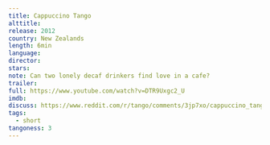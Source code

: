 ```yaml
---
title: Cappuccino Tango
alttitle:
release: 2012
country: New Zealands
length: 6min
language:
director:
stars:
note: Can two lonely decaf drinkers find love in a cafe?
trailer:
full: https://www.youtube.com/watch?v=DTR9Uxgc2_U
imdb:
discuss: https://www.reddit.com/r/tango/comments/3jp7xo/cappuccino_tango_6min_2012_new_zealands_tropfest/
tags:
  - short
tangoness: 3
---
```


